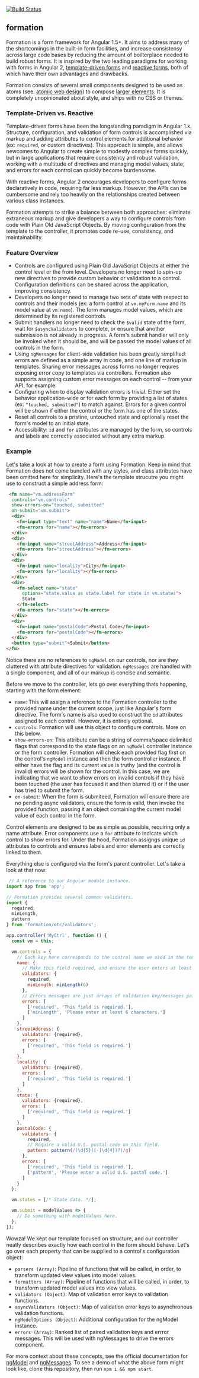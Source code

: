 [![Build Status](https://travis-ci.org/darkobits/formation.svg?branch=master)](https://travis-ci.org/darkobits/formation)

## formation

Formation is a form framework for Angular 1.5+. It aims to address many of the shortcomings in the built-in form facilities, and increase consistensy across large code bases by reducing the amount of boilterplace needed to build robust forms. It is inspired by the two leading paradigms for working with forms in Angular 2, [template-driven forms](http://toddmotto.com/angular-2-forms-template-driven) and [reactive forms](http://toddmotto.com/angular-2-forms-reactive), both of which have their own advantages and drawbacks.

Formation consists of several small components designed to be used as atoms (see: [atomic web design](http://bradfrost.com/blog/post/atomic-web-design/#atoms)) to compose [larger elements](src/demo/components/emailControl/emailControl.js). It is completely unopinionated about style, and ships with no CSS or themes.

### Template-Driven vs. Reactive

Template-driven forms have been the longstanding paradigm in Angular 1.x. Structure, configuration, and validation of form controls is accomplished via markup and adding attributes to control elements for additional behavior (ex: `required`, or custom directives). This approach is simple, and allows newcomes to Angular to create simple to modestly complex forms quickly, but in large applications that require consistency and robust validation, working with a multitude of directives and managing model values, state, and errors for each control can quickly become burdensome.

With reactive forms, Angular 2 encourages developers to configure forms declaratively in code, requiring far less markup. However, the APIs can be cumbersome and rely too heavily on the relationships created between various class instances.

Formation attempts to strike a balance between both approaches: eliminate extraneous markup and give developers a way to configure controls from code with Plain Old JavaScript Objects. By moving configuration from the template to the controller, it promotes code re-use, consistency, and maintainability.

### Feature Overview

- Controls are configured using Plain Old JavaScript Objects at either the control level or the from level. Developers no longer need to spin-up new directives to provide custom behavior or validation to a control. Configuration definitions can be shared across the application, improving consistency.
- Developers no longer need to manage two sets of state with respect to controls and their models (ex: a form control at `vm.myForm.name` and its model value at `vm.name`). The form manages model values, which are determined by its registered controls.
- Submit handlers no longer need to check the `$valid` state of the form, wait for `$asyncValidators` to complete, or ensure that another submission is not already in progress. A form's submit handler will only be invoked when it should be, and will be passed the model values of all controls in the form.
- Using `ngMessages` for client-side validation has been greatly simplified: errors are defined as a simple array in code, and one line of markup in templates. Sharing error messages across forms no longer requres exposing error copy to templates via controllers. Formation also supports assigning custom error messages on each control -- from your API, for example.
- Configuring when to display validation errors is trivial. Either set the behavior application-wide or for each form by providing a list of states (ex: `"touched, submitted"`) to match against. Errors for a given control will be shown if either the control or the form has one of the states.
- Reset all controls to a pristine, untouched state and optionally reset the form's model to an initial state.
- Accessibility: `id` and `for` attributes are managed by the form, so controls and labels are correctly associated without any extra markup.

### Example

Let's take a look at how to create a form using Formation. Keep in mind that Formation does not come bundled with any styles, and class attributes have been omitted here for simplicity.
Here's the template strucutre you might use to construct a simple address form:

```html
 <fm name="vm.addressForm"
  controls="vm.controls"
  show-errors-on="touched, submitted"
  on-submit="vm.submit">
  <div>
    <fm-input type="text" name="name">Name</fm-input>
    <fm-errors for="name"></fm-errors>
  </div>
  <div>
    <fm-input name="streetAddress">Address</fm-input>
    <fm-errors for="streetAddress"></fm-errors>
  </div>
  <div>
    <fm-input name="locality">City</fm-input>
    <fm-errors for="locality"></fm-errors>
  </div>
  <div>
    <fm-select name="state"
      options="state.value as state.label for state in vm.states">
      State
    </fm-select>
    <fm-errors for="state"></fm-errors>
  </div>
  <div>
    <fm-input name="postalCode">Postal Code</fm-input>
    <fm-errors for="postalCode"></fm-errors>
  </div>
  <button type="submit">Submit</button>
</fm>
```

Notice there are no references to `ngModel` on our controls, nor are they cluttered with attribute directives for validation. `ngMessages` are handled with a single component, and all of our markup is concise and semantic.

Before we move to the controller, lets go over everything thats happening, starting with the form element:

- `name`: This will assign a reference to the Formation controller to the provided name under the current scope, just like Angular's form directive. The form's name is also used to construct the `id` attributes assigned to each control. However, it is entirely optional.
- `controls`: Formation will use this object to configure controls. More on this below.
- `show-errors-on`: This attribute can be a string of comma/space delimited flags that correspond to the state flags on an `ngModel` controller instance or the form controller. Formation will check each provided flag first on the control's `ngModel` instance and then the form controller instance. If either have the flag and its current value is truthy (and the control is invalid) errors will be shown for the control. In this case, we are indicating that we want to show errors on invalid controls if they have been touched (the user has focused it and then blurred it) or if the user has tried to submit the form.
- `on-submit`: When the form is submiteed, Formation will ensure there are no pending async validators, ensure the form is valid, then invoke the provided function, passing it an object containing the current model value of each control in the form.

Control elements are designed to be as simple as possible, requiring only a name attribute. Error components use a `for` attribute to indicate which control to show errors for. Under the hood, Formation assigngs unique `id` attributes to controls and ensures labels and error elements are correctly linked to them.

Everything else is configured via the form's parent controller. Let's take a look at that now:

```js
 // A reference to our Angular module instance.
import app from 'app';

// Formation provides several common validators.
import {
  required,
  minLength,
  pattern
} from 'formation/etc/validators';

app.controller('MyCtrl', function () {
  const vm = this;

  vm.controls = {
    // Each key here corresponds to the control name we used in the template.
    name: {
      // Make this field required, and ensure the user enters at least 6 characters.
      validators: {
        required,
        minLength: minLength(6)
      },
      // Errors messages are just arrays of validation key/messages pairs.
      errors: [
        ['required', 'This field is required.'],
        ['minLength', 'Please enter at least 6 characters.']
      ]
    },
    streetAddress: {
      validators: {required},
      errors: [
        ['required', 'This field is required.']
      ]
    },
    locality: {
      validators: {required},
      errors: [
        ['required', 'This field is required.']
      ]
    },
    state: {
      validators: {required},
      errors: [
        ['required', 'This field is required.']
      ]
    },
    postalCode: {
      validators: {
        required,
        // Require a valid U.S. postal code on this field.
        pattern: pattern(/(\d{5}([-]\d{4})?)/g)
      },
      errors: [
        ['required', 'This field is required.'],
        ['pattern', 'Please enter a valid U.S. postal code.']
      ]
    }
  };

  vm.states = [/* State data. */];

  vm.submit = modelValues => {
    // Do something with modelValues here.
  };
});
```

Wowza! We kept our template focused on structure, and our controller neatly describes exactly how each control in the form should behave. Let's go over each property that can be supplied to a control's configuration object:

- `parsers (Array)`: Pipeline of functions that will be called, in order, to transform updated view values into model values.
- `formatters (Array)`: Pipeline of functions that will be called, in order, to transform updated model values into view values.
- `validators (Object)`: Map of validation error keys to validation functions.
- `asyncValidators (Object)`: Map of validation error keys to asynchronous validation functions.
- `ngModelOptions (Object)`: Additional configuration for the ngModel instance.
- `errors (Array)`: Ranked list of paired validation keys and errror messages. This will be used with ngMessages to drive the errors component.

For more context about these concepts, see the official documentation for [ngModel](http://docs.angularjs.org/api/ng/type/ngModel.NgModelController) and [ngMessages](http://docs.angularjs.org/api/ngMessages/directive/ngMessages). To see a demo of what the above form might look like, clone this repository, then run `npm i && npm start`.
